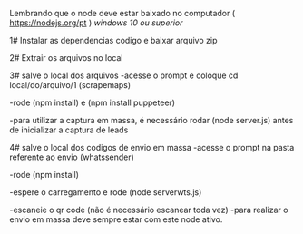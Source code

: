 Lembrando que o node deve estar baixado no computador ( https://nodejs.org/pt )
*windows 10 ou superior*

1# Instalar as dependencias
codigo e baixar arquivo zip 

2# Extrair os arquivos no local

3# salve o local dos arquivos
-acesse o prompt e coloque cd local/do/arquivo/1 (scrapemaps)

-rode (npm install) e (npm install puppeteer)

-para utilizar a captura em massa, é necessário rodar (node server.js) antes de inicializar a captura de leads

4# salve o local dos codigos de envio em massa
-acesse o prompt na pasta referente ao envio (whatssender)

-rode (npm install)

-espere o carregamento e rode (node serverwts.js)

-escaneie o qr code (não é necessário escanear toda vez)
-para realizar o envio em massa deve sempre estar com este node ativo.
